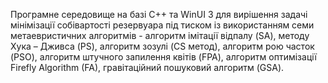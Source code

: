 Програмне середовище на базі C++ та WinUI 3 для вирішення задачі мінімізації собівартості резервуара під тиском із використанням семи метаевристичних алгоритмів - алгоритм імітації відпалу (SA), методу Хука – Дживса (PS), алгоритм зозулі (CS метод), алгоритм рою часток (PSO), алгоритм штучного запилення квітів (FPA), алгоритм оптимізації Firefly Algorithm (FA), гравітаційний пошуковий алгоритм (GSA).
